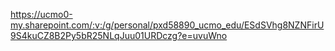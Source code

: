 https://ucmo0-my.sharepoint.com/:v:/g/personal/pxd58890_ucmo_edu/ESdSVhg8NZNFirU9S4kuCZ8B2Py5bR25NLqJuu01URDczg?e=uvuWno
